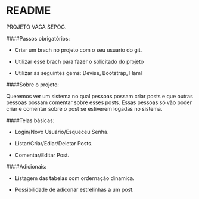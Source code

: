 # README

PROJETO VAGA SEPOG.

####Passos obrigatórios:

* Criar um brach no projeto com o seu usuario do git.

* Utilizar esse brach para fazer o solicitado do projeto

* Utilizar as seguintes gems: Devise, Bootstrap, Haml

####Sobre o projeto:

Queremos ver um sistema no qual pessoas possam criar posts e 
que outras pessoas possam comentar sobre esses posts. 
Essas pessoas só vão poder criar e comentar sobre o post se estiverem 
logadas no sistema.


####Telas básicas:

* Login/Novo Usuário/Esqueceu Senha.

* Listar/Criar/Ediar/Deletar Posts.

* Comentar/Editar Post.


####Adicionais:

* Listagem das tabelas com ordernação dinamica.

* Possibilidade de adiconar estrelinhas a um post.

